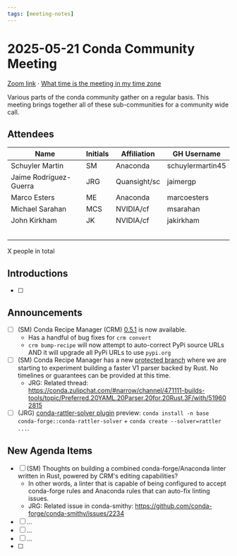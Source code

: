 ```yaml
---
tags: [meeting-notes]
---
```

# 2025-05-21 Conda Community Meeting

[Zoom link](https://zoom.us/j/9138593505?pwd=SWh3dE1IK05LV01Qa0FJZ1ZpMzJLZz09) · [What time is the meeting in my time zone](https://dateful.com/convert/utc?t=5pm)

Various parts of the conda community gather on a regular basis. This meeting brings together all of these sub-communities for a community wide call.

## Attendees

| Name                   | Initials | Affiliation  | GH Username      |
| ---------------------- | -------- | ------------ | ---------------- |
| Schuyler Martin        | SM       | Anaconda     | schuylermartin45 |
| Jaime Rodríguez-Guerra | JRG      | Quansight/sc | jaimergp         |
| Marco Esters           | ME       | Anaconda     | marcoesters      |
| Michael Sarahan        | MCS      | NVIDIA/cf    | msarahan          |
| John Kirkham           | JK       | NVIDIA/cf    | jakirkham        |
|                        |          |              |                  |
|                        |          |              |                  |
|                        |          |              |                  |
|                        |          |              |                  |
|                        |          |              |                  |

X people in total

## Introductions

- [ ]

## Announcements

- [ ] (SM) Conda Recipe Manager (CRM) [0.5.1](https://github.com/conda/conda-recipe-manager/releases/tag/v0.5.1) is now available.
    - Has a handful of bug fixes for `crm convert`
    - `crm bump-recipe` will now attempt to auto-correct PyPi source URLs AND it will upgrade all PyPi URLs to use `pypi.org`
- [ ] (SM) Conda Recipe Manager has a new [protected branch](https://github.com/conda/conda-recipe-manager/tree/dev_v1_rust_parser) where we are starting to experiment building a faster V1 parser backed by Rust. No timelines or guarantees can be provided at this time.
    - JRG: Related thread: https://conda.zulipchat.com/#narrow/channel/471111-builds-tools/topic/Preferred.20YAML.20Parser.20for.20Rust.3F/with/519602815
- [ ] (JRG) [conda-rattler-solver plugin](https://github.com/conda-incubator/conda-rattler-solver) preview: `conda install -n base conda-forge::conda-rattler-solver` + `conda create --solver=rattler ...`. 

## New Agenda Items

- [ ] (SM) Thoughts on building a combined conda-forge/Anaconda linter written in Rust, powered by CRM's editing capabilities?
    - In other words, a linter that is capable of being configured to accept conda-forge rules and Anaconda rules that can auto-fix linting issues.
    - JRG: Related issue in conda-smithy: https://github.com/conda-forge/conda-smithy/issues/2234
- [ ] ...
- [ ] ...
- [ ] ...
- [ ] 
